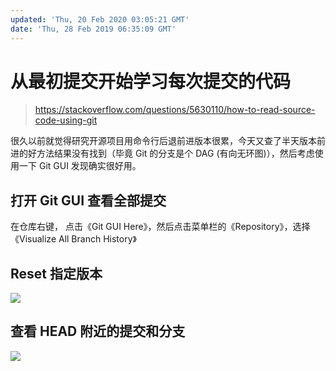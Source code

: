 ```yaml
---
updated: 'Thu, 20 Feb 2020 03:05:21 GMT'
date: 'Thu, 28 Feb 2019 06:35:09 GMT'
---
```


# 从最初提交开始学习每次提交的代码

> <https://stackoverflow.com/questions/5630110/how-to-read-source-code-using-git>

很久以前就觉得研究开源项目用命令行后退前进版本很累，今天又查了半天版本前进的好方法结果没有找到（毕竟 Git 的分支是个 DAG (有向无环图)），然后考虑使用一下 Git GUI 发现确实很好用。

## 打开 Git GUI 查看全部提交

在仓库右键， 点击《Git GUI Here》，然后点击菜单栏的《Repository》，选择《Visualize All Branch History》

## Reset 指定版本

![](./img/Git-学习开源代码的技巧-1.png)

## 查看 HEAD 附近的提交和分支

![](./img/Git-学习开源代码的技巧-2.png)
